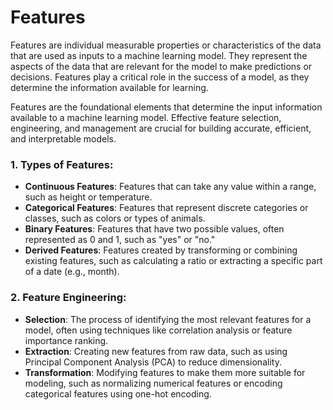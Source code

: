 # Features

Features are individual measurable properties or characteristics of the data that are used as inputs to a machine learning model. They represent the aspects of the data that are relevant for the model to make predictions or decisions. Features play a critical role in the success of a model, as they determine the information available for learning.

Features are the foundational elements that determine the input information available to a machine learning model. Effective feature selection, engineering, and management are crucial for building accurate, efficient, and interpretable models.

### 1. Types of Features:
   - **Continuous Features**: Features that can take any value within a range, such as height or temperature.
   - **Categorical Features**: Features that represent discrete categories or classes, such as colors or types of animals.
   - **Binary Features**: Features that have two possible values, often represented as 0 and 1, such as "yes" or "no."
   - **Derived Features**: Features created by transforming or combining existing features, such as calculating a ratio or extracting a specific part of a date (e.g., month).

### 2. Feature Engineering:
   - **Selection**: The process of identifying the most relevant features for a model, often using techniques like correlation analysis or feature importance ranking.
   - **Extraction**: Creating new features from raw data, such as using Principal Component Analysis (PCA) to reduce dimensionality.
   - **Transformation**: Modifying features to make them more suitable for modeling, such as normalizing numerical features or encoding categorical features using one-hot encoding.

